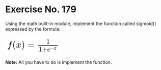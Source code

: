 # Exercise No. 179

Using the math built-in module, implement the function called sigmoid() expressed by the formula:

![equation](./pic_1.JPG)

**Note:** All you have to do is implement the function.